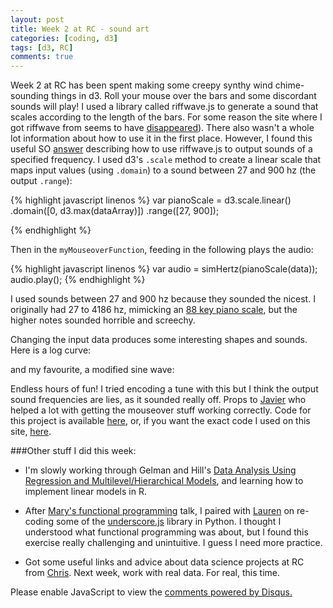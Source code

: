 ```yaml
---
layout: post
title: Week 2 at RC - sound art
categories: [coding, d3]
tags: [d3, RC]
comments: true
---
```


<style>

.axis path,
.axis line {
    fill: none;
    stroke: black;
    shape-rendering: crispEdges;
}

.axis text {
    font-family: sans-serif;
    font-size: 11px;
    fill: black;
}

.ylabel text {

	font-family: sans-serif;
    font-size: 8px;
    fill: black;
}

</style>


<div id="example3"></div>

Week 2 at RC has been spent making some creepy synthy wind chime-sounding things in d3. Roll your mouse over the bars and some discordant sounds will play! I used a library called riffwave.js to generate a sound that scales according to the length of the bars. For some reason the site where I got riffwave from seems to have [disappeared]( http://codebase.es/riffwave/)). There also wasn't a whole lot information about how to use it in the first place. However, I found this useful SO [answer](http://stackoverflow.com/questions/15326396/get-precise-notes-with-riffwave-js) describing how to use riffwave.js to output sounds of a specified frequency. I used d3's `.scale` method to create a linear scale that maps input values (using `.domain`) to a sound between 27 and 900 hz (the output `.range`):

{% highlight javascript linenos %}
var pianoScale = d3.scale.linear()
		.domain([0, d3.max(dataArray)])
		.range([27, 900]);

{% endhighlight %}

Then in the `myMouseoverFunction`, feeding in the following plays the audio:

{% highlight javascript linenos %}
var audio = simHertz(pianoScale(data));
audio.play();
{% endhighlight %}

I used sounds between 27 and 900 hz because they sounded the nicest. I originally had 27 to 4186 hz, mimicking an [88 key piano scale](https://en.wikipedia.org/wiki/Piano_key_frequencies), but the higher notes sounded horrible and screechy.

Changing the input data produces some interesting shapes and sounds. Here is a log curve:

<div id="example4"></div>

and my favourite, a modified sine wave:

<div id="example2"></div>

Endless hours of fun! I tried encoding a tune with this but I think the output sound frequencies are lies, as it sounded really off. Props to [Javier](https://github.com/jvalen) who helped a lot with getting the mouseover stuff working correctly. Code for this project is available [here](https://github.com/linbug/d3/blob/master/pianoviz.html), or, if you want the exact code I used on this site, [here]().

###Other stuff I did this week:

- I'm slowly working through Gelman and Hill's [Data Analysis Using Regression and Multilevel/Hierarchical Models](http://www.amazon.co.uk/Analysis-Regression-Multilevel-Hierarchical-Analytical/dp/052168689X/ref=sr_1_1?ie=UTF8&qid=1448212470&sr=8-1&keywords=gelman+hill), and learning how to implement linear models in R. 

- After [Mary's functional programming](http://maryrosecook.com/blog/post/a-practical-introduction-to-functional-programming) talk, I paired with [Lauren](https://github.com/laurenzlong) on re-coding some of the [underscore.js](http://underscorejs.org/) library in Python. I thought I understood what functional programming was about, but I found this exercise really challenging and unintuitive. I guess I need more practice.

- Got some useful links and advice about data science projects at RC from [Chris](https://github.com/chrisjryan). Next week, work with real data. For real, this time.


<script src = "http://d3js.org/d3.v3.min.js"></script>
<script src = "riffwave.js"></script>
<script src = "pianoviz.js"></script>

<div id="disqus_thread"></div>
<script type="text/javascript">
    /* * * CONFIGURATION VARIABLES * * */
    var disqus_shortname = 'linbug';
    
    /* * * DON'T EDIT BELOW THIS LINE * * */
    (function() {
        var dsq = document.createElement('script'); dsq.type = 'text/javascript'; dsq.async = true;
        dsq.src = '//' + disqus_shortname + '.disqus.com/embed.js';
        (document.getElementsByTagName('head')[0] || document.getElementsByTagName('body')[0]).appendChild(dsq);
    })();
</script>
<noscript>Please enable JavaScript to view the <a href="https://disqus.com/?ref_noscript" rel="nofollow">comments powered by Disqus.</a></noscript>